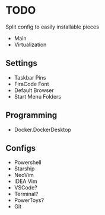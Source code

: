 # TODO

Split config to easily installable pieces

- Main
- Virtualization

## Settings

- Taskbar Pins
- FiraCode Font
- Default Browser
- Start Menu Folders

## Programming

- Docker.DockerDesktop

## Configs

- Powershell
- Starship
- NeoVim
- IDEA Vim
- VSCode?
- Terminal?
- PowerToys?
- Git